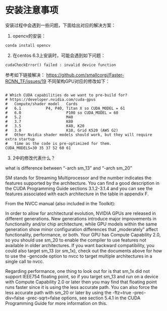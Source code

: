 # 安装注意事项

安装过程中会遇到一些问题，下面给出对应的解决方案：

1. opencv的安装：
```
conda install opencv
```

2. 在centos 6.3上安装时，可能会遇到如下问题：
```
cudaCheckError() failed : invalid device function
```
参考如下链接解决：
https://github.com/smallcorgi/Faster-RCNN_TF/issues/19
不同架构GPU对应的修改如下：

```bazaar

# Which CUDA capabilities do we want to pre-build for?
# https://developer.nvidia.com/cuda-gpus
#   Compute/shader model   Cards
#   6.1		      P4, P40, Titan X so CUDA_MODEL = 61
#   6.0                    P100 so CUDA_MODEL = 60
#   5.2                    M40
#   3.7                    K80
#   3.5                    K40, K20
#   3.0                    K10, Grid K520 (AWS G2)
#   Other Nvidia shader models should work, but they will require extra startup
#   time as the code is pre-optimized for them.
CUDA_MODELS=30 35 37 52 60 61

```

3. 2中的修改代表什么？

what is difference between “-arch sm_13” and “-arch sm_20”

SM stands for Streaming Multiprocessor and the number indicates the features supported by the architecture. You can find a good description in the CUDA Programming Guide sections 3.1.2-3.1.4 and you can see the features associated with each architecture in the table in appendix F.

From the NVCC manual (also included in the Toolkit):

In order to allow for architectural evolution, NVIDIA GPUs are released in different generations. New generations introduce major improvements in functionality and/or chip architecture, while GPU models within the same generation show minor configuration differences that „moderately‟ affect functionality, performance, or both.
Your GPU has Compute Capability 2.0, so you should use sm_20 to enable the compiler to use features not available in older architectures. If you want backward compatibility, you could also target sm_13 (or sm_1x), check out the documents above for how to use the -gencode option to nvcc to target multiple architectures in a single call to nvcc.

Regarding performance, one thing to look out for is that sm_1x did not support IEEE754 floating point, so if you target sm_13 and run on a device with Compute Capability 2.0 or later then you may find that floating point runs faster since it is using the less accurate path. You can also force the less accurate path with sm_20 or later by using the -ftz=true -prec-div=false -prec-sqrt=false options, see section 5.4.1 in the CUDA Programming Guide for more information on this.